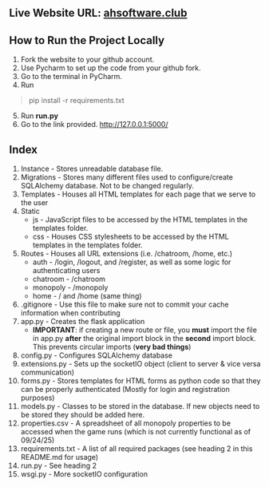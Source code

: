 ## Live Website URL: [ahsoftware.club](ahsoftware.club)

## How to Run the Project Locally

1. Fork the website to your github account.
2. Use Pycharm to set up the code from your github fork.
3. Go to the terminal in PyCharm.
4. Run 
>pip install -r requirements.txt
5. Run __run.py__
6. Go to the link provided. http://127.0.0.1:5000/

## Index

1. Instance - Stores unreadable database file.
2. Migrations - Stores many different files used to configure/create SQLAlchemy database. Not to be changed regularly. 
3. Templates - Houses all HTML templates for each page that we serve to the user
4. Static
     - js - JavaScript files to be accessed by the HTML templates in the templates folder.
     - css - Houses CSS stylesheets to be accessed by the HTML templates in the templates folder.
5. Routes - Houses all URL extensions (i.e. /chatroom, /home, etc.)
     - auth - /login, /logout, and /register, as well as some logic for authenticating users
     - chatroom - /chatroom
     - monopoly - /monopoly
     - home - / and /home (same thing)
6. .gitignore - Use this file to make sure not to commit your cache information when contributing
7. app.py - Creates the flask application
     - **IMPORTANT**: if creating a new route or file, you **must** import the file in app.py **after** the original import block in the **second** import block. This prevents circular imports (**very bad things**)
8. config.py - Configures SQLAlchemy database
9. extensions.py - Sets up the socketIO object (client to server & vice versa communication)
10. forms.py - Stores templates for HTML forms as python code so that they can be properly authenticated (Mostly for login and registration purposes)
11. models.py - Classes to be stored in the database. If new objects need to be stored they should be added here.
12. properties.csv - A spreadsheet of all monopoly properties to be accessed when the game runs (which is not currently functional as of 09/24/25)
13. requirements.txt - A list of all required packages (see heading 2 in this README.md for usage)
14. run.py - See heading 2
15. wsgi.py - More socketIO configuration
